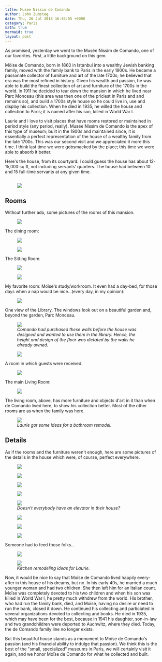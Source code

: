```yaml
---
title: Musée Nissim de Comando
author: John Zumsteg
date: Thu, 26 Jul 2018 16:46:55 +0000
category: Paris
math: true
mermaid: true
layout: post
---
```

As promised, yesterday we went to the Musée Nissim de Comando, one of our favorites. First, a little background on this gem.

Möise de Comando, born in 1860 in Istanbul into a wealthy Jewish banking family, moved with the family bank to Paris in the early 1900s. He became a passonate collector of furniture and art of the late 1700s; he believed that era was the most refined in history. Given his wealth and passion, he was able to build the finest collection of art and furniture of the 1700s in the world. In 1911 he decided to tear down the mansion in which he lived near Parc Monceau (this area was then one of the priciest in Paris and and remains so), and build a 1700s style house so he could live in, use and display his collection. When he died in 1935, he willed the house and collection to Paris; it is named after his son, killed in World War I.

Laurie and I love to visit places that have rooms restored or maintained in period style (any period, really). Musée Nissim de Comando is the apex of this type of museum; built in the 1900s and maintained since, it is essentially a perfect representation of the house of a wealthy family from the late 1700s. This was our second visit and we appreciated it more this time. I think last time we were gobsmacked by the place; this time we were able to absorb it better.

Here's the house, from its courtyard. I could guess the house has about 12-15,000 sq ft, not including servants' quarters. The house had between 10 and 15 full-time servants at any given time.
<h2><figure>
	<img src="{{site.url}}/assets/images/2018/07/DSC05701.jpg"/>
	<figcaption></figcaption>
</figure>

</h2>
<h2>Rooms</h2>
Without further ado, some pictures of the rooms of this mansion.

<figure>
	<img src="{{site.url}}/assets/images/2018/07/DSC05655.jpg"/>
	<figcaption></figcaption>
</figure>



The dining room:<figure>
	<img src="{{site.url}}/assets/images/2018/07/DSC05688.jpg"/>
	<figcaption></figcaption>
</figure>

<figure>
	<img src="{{site.url}}/assets/images/2018/07/DSC05683.jpg"/>
	<figcaption></figcaption>
</figure>



The Sitting Room:

<figure>
	<img src="{{site.url}}/assets/images/2018/07/DSC05633-1.jpg"/>
	<figcaption></figcaption>
</figure>



<figure>
	<img src="{{site.url}}/assets/images/2018/07/DSC05634-1.jpg"/>
	<figcaption></figcaption>
</figure>

My favorite room: Moïse's study/workroom. It even had a day-bed, for those days when a nap would be nice...(every day, in my opinion):

<figure>
	<img src="{{site.url}}/assets/images/2018/07/DSC05642-1.jpg"/>
	<figcaption></figcaption>
</figure>



One view of the Library. The windows look out on a beautiful garden and, beyond the garden, Parc Monceau.

<figure>
	<img src="{{site.url}}/assets/images/2018/07/DSC05638.jpg"/>
	<figcaption><em>Comando had purchased these walls before the house was designed and wanted to use them in the library. Hence, the height and design of the floor was dictated by the walls he already owned.</em></figcaption>
</figure>



<figure>
	<img src="{{site.url}}/assets/images/2018/07/DSC05645.jpg"/>
	<figcaption></figcaption>
</figure>

A room in which guests were received:<figure>
	<img src="{{site.url}}/assets/images/2018/07/DSC05656.jpg"/>
	<figcaption></figcaption>
</figure>



The main Living Room:<figure>
	<img src="{{site.url}}/assets/images/2018/07/DSC05658.jpg"/>
	<figcaption></figcaption>
</figure>



The living room, above, has more furniture and objects d'art in it than when de Comando lived here, to show his collection better. Most of the other rooms are as when the family was here.

<figure>
	<img src="{{site.url}}/assets/images/2018/07/DSC05627.jpg"/>
	<figcaption><em>Laurie got some ideas for a bathroom remodel.</em></figcaption>
</figure>


<h2>Details</h2>
As if the rooms and the furniture weren't enough, here are some pictures of the details in the house which were, of course, perfect everywhere.

<figure>
	<img src="{{site.url}}/assets/images/2018/07/DSC05691.jpg"/>
	<figcaption></figcaption>
</figure>



<figure>
	<img src="{{site.url}}/assets/images/2018/07/DSC05629.jpg"/>
	<figcaption></figcaption>
</figure>


<figure>
	<img src="{{site.url}}/assets/images/2018/07/DSC05630.jpg"/>
	<figcaption></figcaption>
</figure>


<figure>
	<img src="{{site.url}}/assets/images/2018/07/DSC05640.jpg"/>
	<figcaption></figcaption>
</figure>



<figure>
	<img src="{{site.url}}/assets/images/2018/07/DSC05648.jpg"/>
	<figcaption><em>Doesn't everybody have an elevator in their house?</em></figcaption>
</figure>



<figure>
	<img src="{{site.url}}/assets/images/2018/07/DSC05649.jpg"/>
	<figcaption></figcaption>
</figure>

 <figure>
	<img src="{{site.url}}/assets/images/2018/07/DSC05650.jpg"/>
	<figcaption></figcaption>
</figure>



<figure>
	<img src="{{site.url}}/assets/images/2018/07/DSC05628.jpg"/>
	<figcaption></figcaption>
</figure>



Someone had to feed those folks... <figure>
	<img src="{{site.url}}/assets/images/2018/07/DSC05693-1.jpg"/>
	<figcaption></figcaption>
</figure>



<figure>
	<img src="{{site.url}}/assets/images/2018/07/DSC05694-1.jpg"/>
	<figcaption><em>Kitchen remodeling ideas for Laurie.</em></figcaption>
</figure>



Now, it would be nice to say that Moïse de Comando lived happily every-after in this house of his dreams, but no. In his early 40s, he married a much younger woman and had two children. She then left him for an Italian count. Moïse was completely devoted to his two children and when his son was killed in World War I, he pretty much withdrew from the world. His brother, who had run the family bank, died, and Moïse, having no desire or need to run the bank, closed it down. He continued his collecting and particiated in several organizations devoted to collecting and books. He died in 1935, which may have been for the best, because in 1941 his daughter, son-in-law and two grandchildren were deported to Auchwitz, where they died. Today, the de Comando family line no longer exists.

But this beautiful house stands as a monument to Moïse de Comando's passion (and his financial ability to indulge that passion). We think this is the best of the "small, specialized" museums in Paris, we will certainly visit it again, and we honor Moïse de Comando for what he collected and built.
